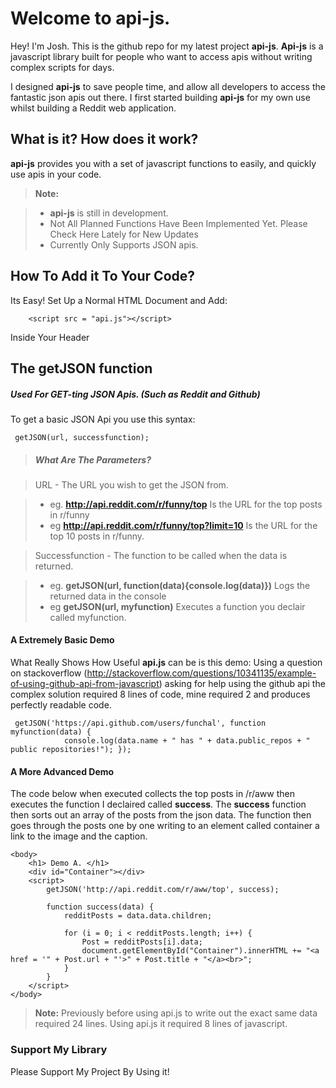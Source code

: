 Welcome to api-js.
===================


Hey! I'm Josh. This is the github repo for my latest project **api-js**. **Api-js** is a javascript library built for people who want to access apis without writing complex scripts for days.

I designed **api-js** to save people time, and allow all developers to access the fantastic json apis out there. I first started building **api-js** for my own use whilst building a Reddit web application.

What is it? How does it work?
-------------

**api-js** provides you with a set of javascript functions to easily, and quickly use apis in your code.

> **Note:**

> - **api-js** is still in development.
> - Not All Planned Functions Have Been Implemented Yet. Please Check Here Lately for New Updates
> - Currently Only Supports JSON apis.

How To Add it To Your Code?
-------------
Its Easy! Set Up a Normal HTML Document and Add:
```
    <script src = "api.js"></script>
```
Inside Your Header

The **getJSON** function
-------------
##### Used For GET-ting JSON Apis. (Such as Reddit and Github)
  To get a basic JSON Api you use this syntax:
  ```
   getJSON(url, successfunction);
   ```
  
> ##### What Are The Parameters?

> URL - The URL you wish to get the JSON from.

> - eg. **http://api.reddit.com/r/funny/top** Is the URL for the top posts in r/funny
> - eg **http://api.reddit.com/r/funny/top?limit=10** Is the URL for the top 10 posts in r/funny.

> Successfunction - The function to be called when the data is returned.

> - eg. **getJSON(url, function(data){console.log(data)})** Logs the returned data in the console
> - eg  **getJSON(url, myfunction)** Executes a function you declair called myfunction.


#### A Extremely Basic Demo

What Really Shows How Useful **api.js** can be is this demo:
  Using a question on stackoverflow (http://stackoverflow.com/questions/10341135/example-of-using-github-api-from-javascript) asking for help using the github api the complex solution required 8 lines of code, mine required 2 and produces perfectly readable code.
```
 getJSON('https://api.github.com/users/funchal', function myfunction(data) {
            console.log(data.name + " has " + data.public_repos + " public repositories!"); });
```

#### A More Advanced Demo

The code below when executed collects the top posts in /r/aww then executes the function I declaired called **success**.
The **success** function then sorts out an array of the posts from the json data. The function then goes through the posts one by one writing to an element called container a link to the image and the caption.

```
<body>
    <h1> Demo A. </h1>
    <div id="Container"></div>
    <script>
        getJSON('http://api.reddit.com/r/aww/top', success);
        
        function success(data) {
            redditPosts = data.data.children;

            for (i = 0; i < redditPosts.length; i++) {
                Post = redditPosts[i].data;
                document.getElementById("Container").innerHTML += "<a href = '" + Post.url + "'>" + Post.title + "</a><br>";
            }
        }
    </script>
</body>
```
> **Note:** Previously before using api.js to write out the exact same data required 24 lines. Using api.js it required 8 lines of javascript.

### Support My Library

Please Support My Project By Using it!

